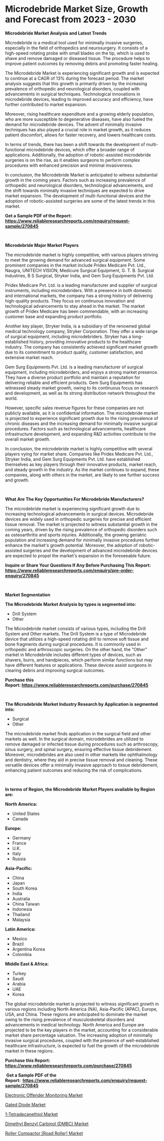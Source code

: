 <p><h1>Microdebride Market Size, Growth and Forecast from 2023 - 2030</h1></p><p><strong>Microdebride Market Analysis and Latest Trends</strong></p>
<p><p>Microdebride is a medical tool used for minimally invasive surgeries, especially in the field of orthopedics and neurosurgery. It consists of a high-speed rotating probe with small blades on the tip, which is used to shave and remove damaged or diseased tissue. The procedure helps to improve patient outcomes by removing debris and promoting faster healing.</p><p>The Microdebride Market is experiencing significant growth and is expected to continue at a CAGR of 13% during the forecast period. The market analysis suggests that this growth is primarily driven by the increasing prevalence of orthopedic and neurological disorders, coupled with advancements in surgical techniques. Technological innovations in microdebride devices, leading to improved accuracy and efficiency, have further contributed to market expansion.</p><p>Moreover, rising healthcare expenditure and a growing elderly population, who are more susceptible to degenerative diseases, have also fueled the demand for microdebride devices. The advent of minimally invasive techniques has also played a crucial role in market growth, as it reduces patient discomfort, allows for faster recovery, and lowers healthcare costs.</p><p>In terms of trends, there has been a shift towards the development of multi-functional microdebride devices, which offer a broader range of applications. Additionally, the adoption of robotic-assisted microdebride surgeries is on the rise, as it enables surgeons to perform complex procedures with enhanced precision and minimal invasiveness.</p><p>In conclusion, the Microdebride Market is anticipated to witness substantial growth in the coming years. Factors such as increasing prevalence of orthopedic and neurological disorders, technological advancements, and the shift towards minimally invasive techniques are expected to drive market expansion. The development of multi-functional devices and the adoption of robotic-assisted surgeries are some of the latest trends in this market.</p></p>
<p><strong>Get a Sample PDF of the Report:&nbsp; <a href="https://www.reliableresearchreports.com/enquiry/request-sample/270845">https://www.reliableresearchreports.com/enquiry/request-sample/270845</a></strong></p>
<p>&nbsp;</p>
<p><strong>Microdebride Major Market Players</strong></p>
<p><p>The microdebride market is highly competitive, with various players striving to meet the growing demand for advanced surgical equipment. Some prominent companies in the market include Pridex Medicare Pvt. Ltd., Naugra, UNITECH VISION, Medicure Surgical Equipment, G. T. B. Surgical Industries, B S Surgical, Stryker India, and Gem Surg Equipments Pvt. Ltd.</p><p>Pridex Medicare Pvt. Ltd. is a leading manufacturer and supplier of surgical instruments, including microdebriders. With a presence in both domestic and international markets, the company has a strong history of delivering high-quality products. They focus on continuous innovation and technological advancements to stay ahead in the market. The market growth of Pridex Medicare has been commendable, with an increasing customer base and expanding product portfolio.</p><p>Another key player, Stryker India, is a subsidiary of the renowned global medical technology company, Stryker Corporation. They offer a wide range of surgical equipment, including microdebriders. Stryker has a long-established history, providing innovative products to the healthcare industry. The company has consistently achieved significant market growth due to its commitment to product quality, customer satisfaction, and extensive market reach.</p><p>Gem Surg Equipments Pvt. Ltd. is a leading manufacturer of surgical equipment, including microdebriders, and enjoys a strong market presence. They have a diverse product portfolio and maintain a reputation for delivering reliable and efficient products. Gem Surg Equipments has witnessed steady market growth, owing to its continuous focus on research and development, as well as its strong distribution network throughout the world.</p><p>However, specific sales revenue figures for these companies are not publicly available, as it is confidential information. The microdebride market is projected to experience significant growth due to the rising prevalence of chronic diseases and the increasing demand for minimally invasive surgical procedures. Factors such as technological advancements, healthcare infrastructure development, and expanding R&D activities contribute to the overall market growth.</p><p>In conclusion, the microdebride market is highly competitive with several players vying for market share. Companies like Pridex Medicare Pvt. Ltd., Stryker India, and Gem Surg Equipments Pvt. Ltd. have established themselves as key players through their innovative products, market reach, and steady growth in the industry. As the market continues to expand, these companies, along with others in the market, are likely to see further success and growth.</p></p>
<p>&nbsp;</p>
<p><strong>What Are The Key Opportunities For Microdebride Manufacturers?</strong></p>
<p><p>The microdebride market is experiencing significant growth due to increasing technological advancements in surgical devices. Microdebride devices are widely used in orthopedic surgeries for precise and efficient tissue removal. The market is projected to witness substantial growth in the coming years, driven by the rising prevalence of orthopedic disorders such as osteoarthritis and sports injuries. Additionally, the growing geriatric population and increasing demand for minimally invasive procedures further enhance the market's growth potential. Moreover, the adoption of robotic-assisted surgeries and the development of advanced microdebride devices are expected to propel the market's expansion in the foreseeable future.</p></p>
<p><strong>Inquire or Share Your Questions If Any Before Purchasing This Report: <a href="https://www.reliableresearchreports.com/enquiry/pre-order-enquiry/270845">https://www.reliableresearchreports.com/enquiry/pre-order-enquiry/270845</a></strong></p>
<p>&nbsp;</p>
<p><strong>Market Segmentation</strong></p>
<p><strong>The Microdebride Market Analysis by types is segmented into:</strong></p>
<p><ul><li>Drill System</li><li>Other</li></ul></p>
<p><p>The Microdebride market consists of various types, including the Drill System and Other markets. The Drill System is a type of Microdebride device that utilizes a high-speed rotating drill to remove soft tissue and bone fragments during surgical procedures. It is commonly used in orthopedic and arthroscopic surgeries. On the other hand, the "Other" market in Microdebride includes different types of devices, such as shavers, burrs, and handpieces, which perform similar functions but may have different features or applications. These devices assist surgeons in clearing debris and improving surgical outcomes.</p></p>
<p><strong>Purchase this Report:&nbsp;<a href="https://www.reliableresearchreports.com/purchase/270845">https://www.reliableresearchreports.com/purchase/270845</a></strong></p>
<p>&nbsp;</p>
<p><strong>The Microdebride Market Industry Research by Application is segmented into:</strong></p>
<p><ul><li>Surgical</li><li>Other</li></ul></p>
<p><p>The microdebride market finds application in the surgical field and other markets as well. In the surgical domain, microdebrides are utilized to remove damaged or infected tissue during procedures such as arthroscopy, sinus surgery, and spinal surgery, ensuring effective tissue debridement. Moreover, microdebrides are also used in other markets like ophthalmology and dentistry, where they aid in precise tissue removal and cleaning. These versatile devices offer a minimally invasive approach to tissue debridement, enhancing patient outcomes and reducing the risk of complications.</p></p>
<p>&nbsp;</p>
<p><strong>In terms of Region, the Microdebride Market Players available by Region are:</strong></p>
<p>
    <p> <strong> North America: </strong>
        <ul>
            <li>United States</li>
            <li>Canada</li>
        </ul>
        </p> 
    <p> <strong> Europe: </strong>
        <ul>
            <li>Germany</li>
            <li>France</li>
            <li>U.K.</li>
            <li>Italy</li>
            <li>Russia</li>
        </ul>
        </p> 
    <p> <strong> Asia-Pacific: </strong>
        <ul>
            <li>China</li>
            <li>Japan</li>
            <li>South Korea</li>
            <li>India</li>
            <li>Australia</li>
            <li>China Taiwan</li>
            <li>Indonesia</li>
            <li>Thailand</li>
            <li>Malaysia</li>
        </ul>
        </p> 
    <p> <strong> Latin America: </strong>
        <ul>
            <li>Mexico</li>
            <li>Brazil</li>
            <li>Argentina Korea</li>
            <li>Colombia</li>
        </ul>
        </p> 
    <p> <strong> Middle East & Africa: </strong>
        <ul>
            <li>Turkey</li>
            <li>Saudi</li>
            <li>Arabia</li>
            <li>UAE</li>
            <li>Korea</li>
        </ul>
    </p>
    </p>
<p><p>The global microdebride market is projected to witness significant growth in various regions including North America (NA), Asia-Pacific (APAC), Europe, USA, and China. These regions are anticipated to dominate the market owing to the rising prevalence of musculoskeletal disorders and advancements in medical technology. North America and Europe are projected to be the key players in the market, accounting for a considerable market share percentage valuation. The increasing adoption of minimally invasive surgical procedures, coupled with the presence of well-established healthcare infrastructure, is expected to fuel the growth of the microdebride market in these regions.</p></p>
<p><strong>Purchase this Report: <a href="https://www.reliableresearchreports.com/purchase/270845">https://www.reliableresearchreports.com/purchase/270845</a></strong></p>
<p>&nbsp;<strong>Get a Sample PDF of the Report:&nbsp;&nbsp;<a href="https://www.reliableresearchreports.com/enquiry/request-sample/270845">https://www.reliableresearchreports.com/enquiry/request-sample/270845</a></strong></p>
<p><strong></strong></p>
<p><p><a href="https://www.linkedin.com/pulse/electronic-offender-monitoring-market-size-share-global-analysis-ensoe/">Electronic Offender Monitoring Market</a></p><p><a href="https://www.linkedin.com/pulse/gated-diode-market-size-share-global-analysis-report-2023--erele/">Gated Diode Market</a></p><p><a href="https://medium.com/@dinafritsch/1-tetradecanethiol-market-size-market-outlook-and-market-forecast-2023-to-2030-39b96202a1c6">1-Tetradecanethiol Market</a></p><p><a href="https://medium.com/@albertakoss2023/dimethyl-benzyl-carbinol-dmbc-market-report-reveals-the-latest-trends-and-growth-opportunities-of-363360ea4fd6">Dimethyl Benzyl Carbinol (DMBC) Market</a></p><p><a href="https://github.com/Chiragrp23/Market-Research-Report-List-1/blob/main/roller-compactor-road-roller-market.md">Roller Compactor [Road Roller] Market</a></p></p>